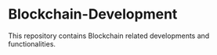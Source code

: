 # Blockchain-Development
This repository contains Blockchain related developments and functionalities.
